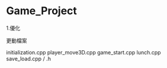 # Game_Project
1.優化

更動檔案

initialization.cpp
player_move3D.cpp
game_start.cpp
lunch.cpp
save_load.cpp / .h
